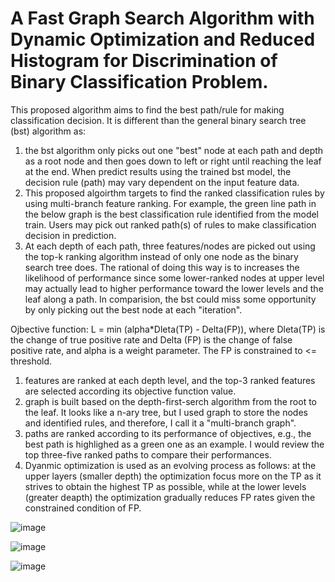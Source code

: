 # A Fast Graph Search Algorithm with Dynamic Optimization and Reduced Histogram for Discrimination of Binary Classification Problem. 

This proposed algorithm aims to find the best path/rule for making classification decision. It is different than the general binary search tree (bst) algorithm as:
1) the bst algorithm only picks out one "best" node at each path and depth as a root node and then goes down to left or right until reaching the leaf at the end. When predict results using the trained bst model, the decision rule (path) may vary dependent on the input feature data.
2) This proposed algoirthm targets to find the ranked classification rules by using multi-branch feature ranking. For example, the green line path in the below graph is the best classification rule identified from the model train. Users may pick out ranked path(s) of rules to make classification decision in prediction.
3) At each depth of each path, three features/nodes are picked out using the top-k ranking algorithm instead of only one node as the binary search tree does. The rational of doing this way is to increases the likelihood of performance since some lower-ranked nodes at upper level may actually lead to higher performance toward the lower levels and the leaf along a path. In comparision, the bst could miss some opportunity by only picking out the best node at each "iteration".

Ojbective function: L = min (alpha*Dleta(TP) - Delta(FP)), where Dleta(TP) is the change of true positive rate and Delta (FP) is the change of false positive rate, and alpha is a weight parameter. The FP is constrained to <= threshold.

1) features are ranked at each depth level, and the top-3 ranked features are selected according its objective function value.
2) graph is built based on the depth-first-serch algorithm from the root to the leaf. It looks like a n-ary tree, but I used graph to store the nodes and identified rules, and therefore, I call it a "multi-branch graph".
3) paths are ranked according to its performance of objectives, e.g., the best path is highlighed as a green one as an example. I would review the top three-five ranked paths to compare their performances.
4) Dyanmic optimization is used as an evolving process as follows: 
at the upper layers (smaller depth) the optimization focus more on the TP as it strives to obtain the highest TP as possible, while at the lower levels (greater deapth) the optimization gradually reduces FP rates given the constrained condition of FP.

![image](https://user-images.githubusercontent.com/78186650/208330987-083eedf2-cf54-49bc-83ad-7542d04cc889.png)



![image](https://user-images.githubusercontent.com/78186650/208331194-2e7ea1b9-69d5-4a69-80cd-42869c0d439a.png)

![image](https://user-images.githubusercontent.com/78186650/208331214-b9ce50b8-aa61-44ba-a731-226e26e268b6.png)



